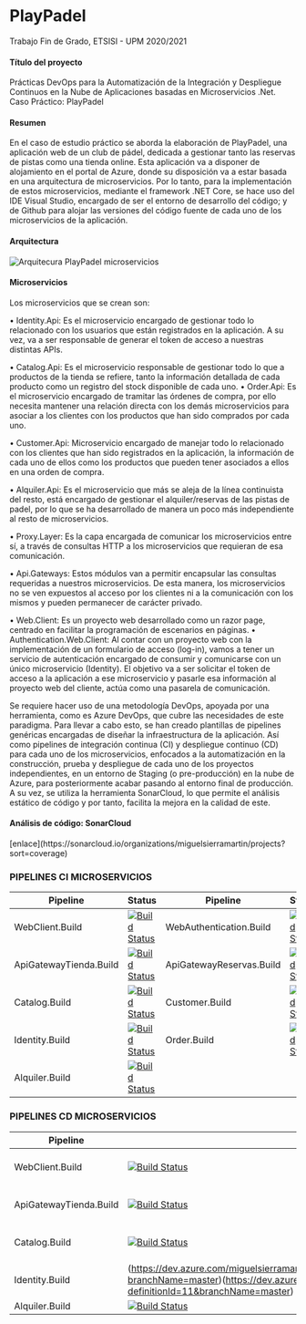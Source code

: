 # PlayPadel

Trabajo Fin de Grado, ETSISI - UPM 2020/2021

<h4>Título del proyecto</h4> 
Prácticas DevOps para la Automatización de la Integración y Despliegue Continuos en la Nube de Aplicaciones basadas en Microservicios .Net. Caso Práctico: PlayPadel

<h4>Resumen</h4> 

En el caso de estudio práctico se aborda la elaboración de PlayPadel, una aplicación web de un club de pádel, dedicada a gestionar tanto las reservas de pistas como una tienda online. Esta aplicación va a disponer de alojamiento en el portal de Azure, donde su disposición va a estar basada en una arquitectura de microservicios. Por lo tanto, para la implementación de estos microservicios, mediante el framework .NET Core, se hace uso del IDE Visual Studio, encargado de ser el entorno de desarrollo del código; y de Github para alojar las versiones del código fuente de cada uno de los microservicios de la aplicación.

<h4>Arquitectura</h4>

![Arquitecura PlayPadel microservicios](https://user-images.githubusercontent.com/60613241/124792209-1869e100-df4d-11eb-8139-a28ed824e407.png)


<h4>Microservicios</h4>
Los microservicios que se crean son:

•	Identity.Api: Es el microservicio encargado de gestionar todo lo relacionado con los usuarios que están registrados en la aplicación. A su vez, va a ser responsable de generar el token de acceso a nuestras distintas APIs.

•	Catalog.Api: Es el microservicio responsable de gestionar todo lo que a productos de la tienda se refiere, tanto la información detallada de cada producto como un registro del stock disponible de cada uno.
•	Order.Api: Es el microservicio encargado de tramitar las órdenes de compra, por ello necesita mantener una relación directa con los demás microservicios para asociar a los clientes con los productos que han sido comprados por cada uno.

•	Customer.Api: Microservicio encargado de manejar todo lo relacionado con los clientes que han sido registrados en la aplicación, la información de cada uno de ellos como los productos que pueden tener asociados a ellos en una orden de compra.

•	Alquiler.Api: Es el microservicio que más se aleja de la línea continuista del resto, está encargado de gestionar el alquiler/reservas de las pistas de padel, por lo que se ha desarrollado de manera un poco más independiente al resto de microservicios.

•	Proxy.Layer: Es la capa encargada de comunicar los microservicios entre sí, a través de consultas HTTP a los microservicios que requieran de esa comunicación.

•	Api.Gateways: Estos módulos van a permitir encapsular las consultas requeridas a nuestros microservicios. De esta manera, los microservicios no se ven expuestos al acceso por los clientes ni a la comunicación con los mismos y pueden permanecer de carácter privado.

•	Web.Client: Es un proyecto web desarrollado como un razor page, centrado en facilitar la programación de escenarios en páginas.
•	Authentication.Web.Client: Al contar con un proyecto web con la implementación de un formulario de acceso (log-in), vamos a tener un servicio de autenticación encargado de consumir y comunicarse con un único microservicio (Identity). El objetivo va a ser solicitar el token de acceso a la aplicación a ese microservicio y pasarle esa información al proyecto web del cliente, actúa como una pasarela de comunicación. 


Se requiere hacer uso de una metodología DevOps, apoyada por una herramienta, como es Azure DevOps, que cubre las necesidades de este paradigma. Para llevar a cabo esto, se han creado plantillas de pipelines genéricas encargadas de diseñar la infraestructura de la aplicación. Así como pipelines de integración continua (CI) y despliegue continuo (CD) para cada uno de los microservicios, enfocados a la automatización en la construcción, prueba y despliegue de cada uno de los proyectos independientes, en un entorno de Staging (o pre-producción) en la nube de Azure, para posteriormente acabar pasando al entorno final de producción. A su vez, se utiliza la herramienta SonarCloud, lo que permite el análisis estático de código y por tanto, facilita la mejora en la calidad de este.

<h4>Análisis de código: SonarCloud</h4>
[enlace](https://sonarcloud.io/organizations/miguelsierramartin/projects?sort=coverage)

<h3>PIPELINES CI MICROSERVICIOS</h3>

| Pipeline | Status | Pipeline | Status |
| ------------- | ------------- | ------------- | ------------- |
| WebClient.Build | [![Build Status](https://dev.azure.com/miguelsierramartin1599/PlayPadel/_apis/build/status/Clients.WebClient.Build?branchName=master)](https://dev.azure.com/miguelsierramartin1599/PlayPadel/_build/latest?definitionId=16&branchName=master) | WebAuthentication.Build | [![Build Status](https://dev.azure.com/miguelsierramartin1599/PlayPadel/_apis/build/status/Clients.Authentication.Build?branchName=master)](https://dev.azure.com/miguelsierramartin1599/PlayPadel/_build/latest?definitionId=15&branchName=master)
| ApiGatewayTienda.Build | [![Build Status](https://dev.azure.com/miguelsierramartin1599/PlayPadel/_apis/build/status/ApiGateway.WebClientTienda.Build?branchName=master)](https://dev.azure.com/miguelsierramartin1599/PlayPadel/_build/latest?definitionId=17&branchName=master) | ApiGatewayReservas.Build | [![Build Status](https://dev.azure.com/miguelsierramartin1599/PlayPadel/_apis/build/status/ApiGateway.WebClientReservas.Build?branchName=master)](https://dev.azure.com/miguelsierramartin1599/PlayPadel/_build/latest?definitionId=18&branchName=master)
| Catalog.Build | [![Build Status](https://dev.azure.com/miguelsierramartin1599/PlayPadel/_apis/build/status/Catalog.Api.Build?branchName=master)](https://dev.azure.com/miguelsierramartin1599/PlayPadel/_build/latest?definitionId=9&branchName=master) | Customer.Build | [![Build Status](https://dev.azure.com/miguelsierramartin1599/PlayPadel/_apis/build/status/Customer.Api.Build?branchName=master)](https://dev.azure.com/miguelsierramartin1599/PlayPadel/_build/latest?definitionId=10&branchName=master)
| Identity.Build | [![Build Status](https://dev.azure.com/miguelsierramartin1599/PlayPadel/_apis/build/status/Identity.Api.Build?branchName=master)](https://dev.azure.com/miguelsierramartin1599/PlayPadel/_build/latest?definitionId=11&branchName=master) | Order.Build | [![Build Status](https://dev.azure.com/miguelsierramartin1599/PlayPadel/_apis/build/status/Order.Api.Build?branchName=master)](https://dev.azure.com/miguelsierramartin1599/PlayPadel/_build/latest?definitionId=12&branchName=master) 
| Alquiler.Build | [![Build Status](https://dev.azure.com/miguelsierramartin1599/PlayPadel/_apis/build/status/Alquiler.Api.Build?branchName=master)](https://dev.azure.com/miguelsierramartin1599/PlayPadel/_build/latest?definitionId=14&branchName=master)

<h3>PIPELINES CD MICROSERVICIOS</h3>

| Pipeline | Status | Pipeline | Status |
| ------------- | ------------- | ------------- | ------------- |
| WebClient.Build | [![Build Status](https://dev.azure.com/miguelsierramartin1599/PlayPadel/_apis/build/status/Clients.WebClient.Build?branchName=master)](https://dev.azure.com/miguelsierramartin1599/PlayPadel/_build/latest?definitionId=16&branchName=master) | WebAuthentication.Build | [![Build Status](https://dev.azure.com/miguelsierramartin1599/PlayPadel/_apis/build/status/Clients.Authentication.Build?branchName=master)](https://dev.azure.com/miguelsierramartin1599/PlayPadel/_build/latest?definitionId=15&branchName=master)
| ApiGatewayTienda.Build | [![Build Status](https://dev.azure.com/miguelsierramartin1599/PlayPadel/_apis/build/status/ApiGateway.WebClientTienda.Build?branchName=master)](https://dev.azure.com/miguelsierramartin1599/PlayPadel/_build/latest?definitionId=17&branchName=master) | ApiGatewayReservas.Build | [![Build Status](https://dev.azure.com/miguelsierramartin1599/PlayPadel/_apis/build/status/ApiGateway.WebClientReservas.Build?branchName=master)](https://dev.azure.com/miguelsierramartin1599/PlayPadel/_build/latest?definitionId=18&branchName=master)
| Catalog.Build | [![Build Status](https://vsrm.dev.azure.com/miguelsierramartin1599/_apis/public/Release/badge/425ea89f-a468-4762-8c0e-004716f8516c/1/1)](https://dev.azure.com/miguelsierramartin1599/PlayPadel/_build/latest?definitionId=9&branchName=master) | Customer.Build | [![Build Status](https://dev.azure.com/miguelsierramartin1599/PlayPadel/_apis/build/status/Customer.Api.Build?branchName=master)](https://dev.azure.com/miguelsierramartin1599/PlayPadel/_build/latest?definitionId=10&branchName=master)
| Identity.Build | (https://dev.azure.com/miguelsierramartin1599/PlayPadel/_apis/build/status/Identity.Api.Build?branchName=master)(https://dev.azure.com/miguelsierramartin1599/PlayPadel/_build/latest?definitionId=11&branchName=master) | Order.Build | [![Build Status](https://dev.azure.com/miguelsierramartin1599/PlayPadel/_apis/build/status/Order.Api.Build?branchName=master)](https://dev.azure.com/miguelsierramartin1599/PlayPadel/_build/latest?definitionId=12&branchName=master) 
| Alquiler.Build | [![Build Status](https://dev.azure.com/miguelsierramartin1599/PlayPadel/_apis/build/status/Alquiler.Api.Build?branchName=master)](https://dev.azure.com/miguelsierramartin1599/PlayPadel/_build/latest?definitionId=14&branchName=master)
